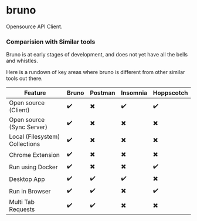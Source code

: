 # bruno
Opensource API Client.

### Comparision with Similar tools
Bruno is at early stages of development, and does not yet have all the bells and whistles.

Here is a rundown of key areas where bruno is different from other similar tools out there.

| Feature  | Bruno | Postman | Insomnia | Hoppscotch |
| ---------| ------| --------| ---------| ---------- |
| Open source (Client)           | ✔️ | ✖️ | ✔️ | ✔️ |
| Open source (Sync Server)      | ✔️ | ✖️ | ✖️ | ✖️ |
| Local (Filesystem) Collections | ✔️ | ✖️ | ✖️ | ✖️ |
| Chrome Extension               | ✔️ | ✖️ | ✖️ | ✖️ |
| Run using Docker               | ✔️ | ✖️ | ✖️ | ✔️ |
| Desktop App                    | ✔️ | ✔️ | ✔️ | ✖️ |
| Run in Browser                 | ✔️ | ✔️ | ✖️ | ✔️ |
| Multi Tab Requests             | ✔️ | ✔️ | ✖️ | ✖️ |
